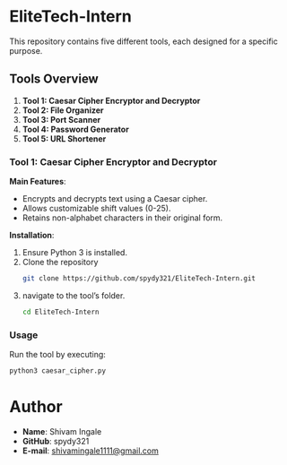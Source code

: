 # EliteTech-Intern

This repository contains five different tools, each designed for a specific purpose.

## Tools Overview

1. **Tool 1: Caesar Cipher Encryptor and Decryptor**
2. **Tool 2: File Organizer**
3. **Tool 3: Port Scanner**
4. **Tool 4: Password Generator**
5. **Tool 5: URL Shortener**


### Tool 1: Caesar Cipher Encryptor and Decryptor

**Main Features**:
- Encrypts and decrypts text using a Caesar cipher.
- Allows customizable shift values (0-25).
- Retains non-alphabet characters in their original form.

**Installation**:
1. Ensure Python 3 is installed.
2. Clone the repository
   ```bash
   git clone https://github.com/spydy321/EliteTech-Intern.git
   ```
3. navigate to the tool’s folder.  
   ```bash
   cd EliteTech-Intern
   ```

### Usage
Run the tool by executing:
   ```bash
   python3 caesar_cipher.py
   ```

# Author
- **Name**: Shivam Ingale
- **GitHub**: spydy321
- **E-mail**: shivamingale1111@gmail.com

